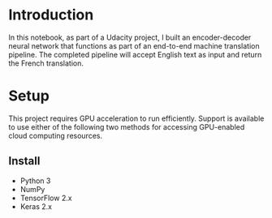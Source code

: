 # Introduction
In this notebook, as part of a Udacity project, I built an encoder-decoder neural network that functions as part of an end-to-end machine translation pipeline. The completed pipeline will accept English text as input and return the French translation.

# Setup

This project requires GPU acceleration to run efficiently. Support is available to use either of the following two methods for accessing GPU-enabled cloud computing resources.

## Install
- Python 3
- NumPy
- TensorFlow 2.x
- Keras 2.x

